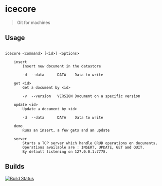 # icecore

> Git for machines

## Usage

```

icecore <command> [<id>] <options>

    insert
        Insert new document in the datastore

        -d  --data      DATA    Data to write

    get <id>
        Get a document by <id>

        -v  --version   VERSION Document on a specific version

    update <id>
        Update a document by <id>

        -d  --data      DATA    Data to write

    demo
        Runs an insert, a few gets and an update

    server
        Starts a TCP server which handle CRUD operations on documents.
        Operations available are : INSERT, UPDATE, GET and QUIT.
        By default listening on 127.0.0.1:7778.

```

## Builds

[![Build Status](https://travis-ci.org/jacquesrott/icecore.svg?branch=master)](https://travis-ci.org/jacquesrott/icecore)
